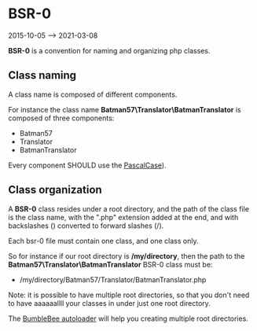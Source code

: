 BSR-0
=============
2015-10-05 --> 2021-03-08



**BSR-0** is a convention for naming and organizing php classes.



Class naming
-----------------
A class name is composed of different components.


For instance the class name **Batman57\Translator\BatmanTranslator** is composed of three components:

- Batman57
- Translator
- BatmanTranslator


Every component SHOULD use the [PascalCase](https://github.com/lingtalfi/ConventionGuy/blob/master/nomenclature.stringCases.eng.md#pascalcase)).





Class organization
-----------------

A **BSR-0** class resides under a root directory,
and the path of the class file is the class name, with the ".php" extension added at the end, and with backslashes (\) converted to forward slashes (/).

Each bsr-0 file must contain one class, and one class only.


So for instance if our root directory is **/my/directory**, then the path to the **Batman57\Translator\BatmanTranslator** BSR-0 class must be:

- /my/directory/Batman57/Translator/BatmanTranslator.php


Note: it is possible to have multiple root directories, so that you don't need to have aaaaaallll your classes in under just one root directory.

The [BumbleBee autoloader](https://github.com/lingtalfi/BumbleBee) will help you creating multiple root directories.